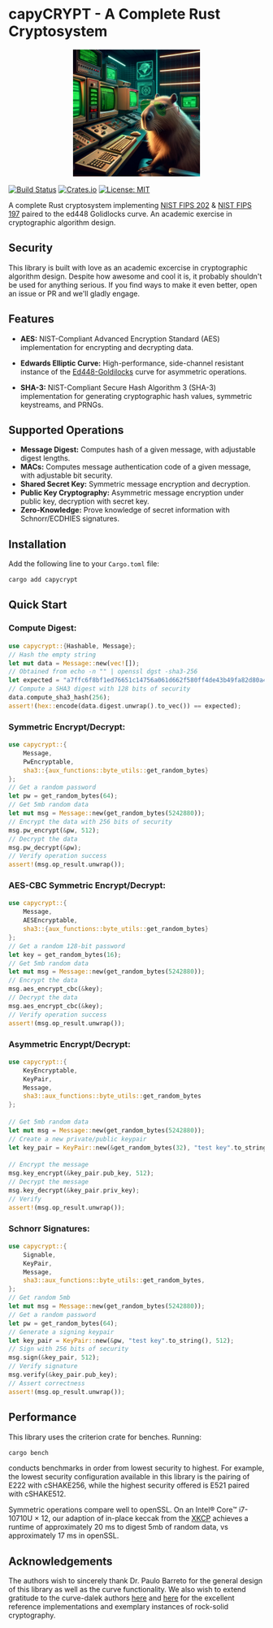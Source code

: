 # capyCRYPT - A Complete Rust Cryptosystem
<p align="center">
  <img src="./img.webp" width="250" height="250">
</p>


[![Build Status](https://github.com/drcapybara/capyCRYPT-Rust/actions/workflows/rust.yml/badge.svg)](https://github.com/drcapybara/capyCRYPT-Rust/actions/workflows/rust.yml)
[![Crates.io](https://img.shields.io/crates/v/capycrypt?style=flat-square)](https://crates.io/crates/capycrypt)
[![License: MIT](https://img.shields.io/badge/License-MIT-yellow.svg)](https://github.com/drcapybara/capyCRYPT/blob/master/LICENSE.txt) 

A complete Rust cryptosystem implementing [NIST FIPS 202](https://nvlpubs.nist.gov/nistpubs/fips/nist.fips.202.pdf) & [NIST FIPS 197](https://nvlpubs.nist.gov/nistpubs/FIPS/NIST.FIPS.197-upd1.pdf) paired to the ed448 Golidlocks curve. An academic exercise in cryptographic algorithm design.

## Security
This library is built with love as an academic excercise in cryptographic algorithm design. Despite how awesome and cool it is, it probably shouldn't be used for anything serious. If you find ways to make it even better, open an issue or PR and we'll gladly engage.


## Features
- **AES:** NIST-Compliant Advanced Encryption Standard (AES) implementation for encrypting and decrypting data.

- **Edwards Elliptic Curve:** High-performance, side-channel resistant instance of the [Ed448-Goldilocks](https://crates.io/crates/tiny_ed448_goldilocks) curve for asymmetric operations.

- **SHA-3:** NIST-Compliant Secure Hash Algorithm 3 (SHA-3) implementation for generating cryptographic hash values, symmetric keystreams, and PRNGs.


## Supported Operations
- **Message Digest:** Computes hash of a given message, with adjustable digest lengths.
- **MACs:** Computes message authentication code of a given message, with adjustable bit security.
- **Shared Secret Key:** Symmetric message encryption and decryption.
- **Public Key Cryptography:** Asymmetric message encryption under public key, decryption with secret key.
- **Zero-Knowledge:** Prove knowledge of secret information with Schnorr/ECDHIES signatures.

## Installation
Add the following line to your `Cargo.toml` file:
```bash
cargo add capycrypt
```

## Quick Start
### Compute Digest:
```rust
use capycrypt::{Hashable, Message};
// Hash the empty string
let mut data = Message::new(vec![]);
// Obtained from echo -n "" | openssl dgst -sha3-256
let expected = "a7ffc6f8bf1ed76651c14756a061d662f580ff4de43b49fa82d80a4b80f8434a";
// Compute a SHA3 digest with 128 bits of security
data.compute_sha3_hash(256);
assert!(hex::encode(data.digest.unwrap().to_vec()) == expected);
```

### Symmetric Encrypt/Decrypt:
```rust
use capycrypt::{
    Message,
    PwEncryptable,
    sha3::{aux_functions::byte_utils::get_random_bytes}
};
// Get a random password
let pw = get_random_bytes(64);
// Get 5mb random data
let mut msg = Message::new(get_random_bytes(5242880));
// Encrypt the data with 256 bits of security
msg.pw_encrypt(&pw, 512);
// Decrypt the data
msg.pw_decrypt(&pw);
// Verify operation success
assert!(msg.op_result.unwrap());
```

### AES-CBC Symmetric Encrypt/Decrypt:
```rust
use capycrypt::{
    Message,
    AESEncryptable,
    sha3::{aux_functions::byte_utils::get_random_bytes}
};
// Get a random 128-bit password
let key = get_random_bytes(16);
// Get 5mb random data
let mut msg = Message::new(get_random_bytes(5242880));
// Encrypt the data
msg.aes_encrypt_cbc(&key);
// Decrypt the data
msg.aes_encrypt_cbc(&key);
// Verify operation success
assert!(msg.op_result.unwrap());
```

### Asymmetric Encrypt/Decrypt:
```rust
use capycrypt::{
    KeyEncryptable,
    KeyPair,
    Message,
    sha3::aux_functions::byte_utils::get_random_bytes
};

// Get 5mb random data
let mut msg = Message::new(get_random_bytes(5242880));
// Create a new private/public keypair
let key_pair = KeyPair::new(&get_random_bytes(32), "test key".to_string(), 512);

// Encrypt the message
msg.key_encrypt(&key_pair.pub_key, 512);
// Decrypt the message
msg.key_decrypt(&key_pair.priv_key);
// Verify
assert!(msg.op_result.unwrap());
```

### Schnorr Signatures:
```rust
use capycrypt::{
    Signable,
    KeyPair,
    Message,
    sha3::aux_functions::byte_utils::get_random_bytes,
};
// Get random 5mb
let mut msg = Message::new(get_random_bytes(5242880));
// Get a random password
let pw = get_random_bytes(64);
// Generate a signing keypair
let key_pair = KeyPair::new(&pw, "test key".to_string(), 512);
// Sign with 256 bits of security
msg.sign(&key_pair, 512);
// Verify signature
msg.verify(&key_pair.pub_key);
// Assert correctness
assert!(msg.op_result.unwrap());
```

## Performance
This library uses the criterion crate for benches. Running:
```bash
cargo bench
```
conducts benchmarks in order from lowest security to highest. For example, the lowest security configuration available in this library is the pairing of E222 with cSHAKE256, while the highest security offered is E521 paired with cSHAKE512.

Symmetric operations compare well to openSSL. On an Intel® Core™ i7-10710U × 12, our adaption of in-place keccak from the [XKCP](https://github.com/XKCP/XKCP) achieves a runtime of approximately 20 ms to digest 5mb of random data, vs approximately 17 ms in openSSL.

## Acknowledgements

The authors wish to sincerely thank Dr. Paulo Barreto for the general design of this library as well as the curve functionality. We also wish to extend gratitude to the curve-dalek authors [here](https://github.com/crate-crypto/Ed448-Goldilocks) and [here](https://docs.rs/curve25519-dalek/4.1.1/curve25519_dalek/) for the excellent reference implementations and exemplary instances of rock-solid cryptography.
